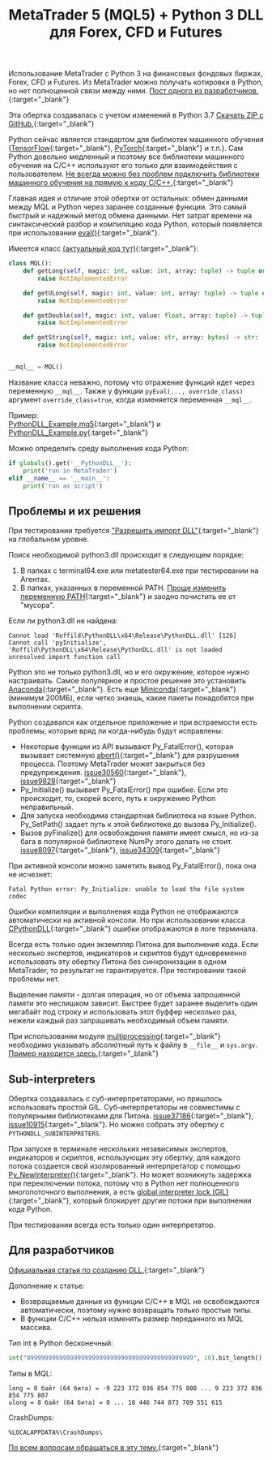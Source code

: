 ﻿---
pgtitle: MetaTrader 5 (MQL5) + Python 3 DLL
title: MetaTrader 5 (MQL5) + Python 3 DLL для Forex, CFD и Futures
description: Обмен данными между MQL и Python через заранее созданные функции.
---
Использование MetaTrader с Python 3 на финансовых фондовых биржах, Forex, CFD и Futures.
Из MetaTrader можно получать котировки в Python, но нет полноценной связи между ними.
[Пост одного из разработчиков.](https://www.mql5.com/ru/forum/306688/page4#comment_10973513){:target="_blank"}

Эта обертка создавалась с учетом изменений в Python 3.7
[Скачать ZIP с GitHub.](https://github.com/Roffild/RoffildLibrary/archive/master.zip){:target="_blank"}

Python сейчас является стандартом для библиотек машинного обучения ([TensorFlow](https://www.tensorflow.org/){:target="_blank"}, [PyTorch](https://pytorch.org/){:target="_blank"} и т.п.).
Сам Python довольно медленный и поэтому все библиотеки машинного обучения на C/C++ используют его только для взаимодействия с пользователем.
[Не всегда можно без проблем подключить библиотеки машинного обучения на прямую к коду C/C++.](https://github.com/tensorflow/tensorflow/issues/22338){:target="_blank"}

Главная идея и отличие этой обертки от остальных: обмен данными между MQL и Python через заранее созданные функции.
Это самый быстрый и надежный метод обмена данными.
Нет затрат времени на синтаксический разбор и компиляцию кода Python, который появляется при использовании [eval()](https://docs.python.org/3/library/functions.html#eval){:target="_blank"}.

Имеется класс [(актуальный код тут)](https://github.com/Roffild/RoffildLibrary/blob/master/Libraries/Roffild/PythonDLL/start.py){:target="_blank"}:
```python
class MQL():
    def getLong(self, magic: int, value: int, array: tuple) -> tuple or list:
        raise NotImplementedError

    def getULong(self, magic: int, value: int, array: tuple) -> tuple or list:
        raise NotImplementedError

    def getDouble(self, magic: int, value: float, array: tuple) -> tuple or list:
        raise NotImplementedError

    def getString(self, magic: int, value: str, array: bytes) -> str:
        raise NotImplementedError


__mql__ = MQL()
```
Название класса неважно, потому что отражение функций идет через переменную `__mql__`.
Также у функции `pyEval(..., override_class)` аргумент `override_class=true`, когда изменяется переменная `__mql__`.

Пример:<br/>
[PythonDLL_Example.mq5](https://github.com/Roffild/RoffildLibrary/blob/master/Experts/Roffild/Examples/PythonDLL_Example.mq5){:target="_blank"} и
[PythonDLL_Example.py](https://github.com/Roffild/RoffildLibrary/blob/master/Experts/Roffild/Examples/PythonDLL_Example.py){:target="_blank"}

Можно определить среду выполнения кода Python:
```python
if globals().get('__PythonDLL__'):
    print('run in MetaTrader')
elif __name__ == '__main__':
    print('run as script')
```

## Проблемы и их решения

При тестировании требуется ["Разрешить импорт DLL"](https://www.metatrader5.com/ru/terminal/help/startworking/settings#ea){:target="_blank"} на глобальном уровне.

Поиск необходимой python3.dll происходит в следующем порядке:
1. В папках с terminal64.exe или metatester64.exe при тестировании на Агентах.
2. В папках, указанных в переменной PATH.
[Проще изменить переменную PATH](https://www.google.com/search?q=windows+path+environment+variable){:target="_blank"} и заодно почистить ее от "мусора".

Если ли python3.dll не найдена:
```
Cannot load 'Roffild\PythonDLL\x64\Release\PythonDLL.dll' [126]
Cannot call 'pyInitialize', 'Roffild\PythonDLL\x64\Release\PythonDLL.dll' is not loaded
unresolved import function call
```

Python это не только python3.dll, но и его окружение, которое нужно настраивать.
Самое популярное и простое решение это установить [Anaconda](https://www.anaconda.com/distribution/){:target="_blank"}.
Есть еще [Miniconda](https://conda.io/projects/conda/en/latest/user-guide/install/index.html){:target="_blank"} (минимум 200МБ), если четко знаешь, какие пакеты понадобятся при выполнении скрипта.

Python создавался как отдельное приложение и при встраемости есть проблемы, которые вряд ли когда-нибудь будут исправлены:
* Некоторые функции из API вызывают Py_FatalError(), которая вызывает системную [abort()](https://docs.microsoft.com/cpp/c-runtime-library/reference/abort){:target="_blank"} для разрушения процесса. Поэтому MetaTrader может закрыться без предупреждения. [issue30560](https://bugs.python.org/issue30560){:target="_blank"}, [issue9828](https://bugs.python.org/issue9828){:target="_blank"}
* Py_Initialize() вызывает Py_FatalError() при ошибке. Если это происходит, то, скорей всего, путь к окружению Python неправильный.
* Для запуска необходима стандартная библиотека на языке Python. Py_SetPath() задает путь к этой библиотеке до вызова Py_Initialize().
* Вызов pyFinalize() для освобождения памяти имеет смысл, но из-за бага в популярной библиотеке NumPy этого делать не стоит. [issue8097](https://github.com/numpy/numpy/issues/8097){:target="_blank"}, [issue34309](https://bugs.python.org/issue34309){:target="_blank"}

При активной консоли можно заметить вывод Py_FatalError(), пока она не исчезнет:
```
Fatal Python error: Py_Initialize: unable to load the file system codec
```

Ошибки компиляции и выполнения кода Python не отображаются автоматически на активной консоли.
Но при использовании класса [CPythonDLL](https://github.com/Roffild/RoffildLibrary/blob/master/Include/Roffild/PythonDLL.mqh){:target="_blank"} ошибки отображаются в логе терминала.

Всегда есть только один экземпляр Питона для выполнения кода.
Если несколько экспертов, индикаторов и скриптов будут одновременно использовать эту обертку Питона без синхронизации в одном MetaTrader, то результат не гарантируется.
При тестировании такой проблемы нет.

Выделение памяти - долгая операция, но от объема запрошенной памяти это неслишком зависит.
Быстрее будет заранее выделить один мегабайт под строку и использовать этот буффер несколько раз, нежели каждый раз запрашивать необходимый объем памяти.

При использовании модуля [multiprocessing](https://docs.python.org/3/library/multiprocessing.html){:target="_blank"} необходимо указывать абсолютный путь к файлу в `__file__` и `sys.argv`. [Пример находится здесь.](https://gist.github.com/Roffild/bbe833354da6f70a3395bc13b25bff60){:target="_blank"}

## Sub-interpreters

Обертка создавалась с суб-интерпретаторами, но пришлось использовать простой GIL.
Суб-интерпретаторы не совместимы с популярными библиотеками для Питона.
[issue37186](https://bugs.python.org/issue37186){:target="_blank"}, [issue10915](https://bugs.python.org/issue10915){:target="_blank"}.
Но можно собрать эту обертку с `PYTHONDLL_SUBINTERPRETERS`.

При запуске в терминале нескольких независимых экспертов, индикаторов и скриптов, использующих эту обертку, для каждого потока создается свой изолированный интерпретатор с помощью [Py_NewInterpreter()](https://docs.python.org/3/c-api/init.html#c.Py_NewInterpreter){:target="_blank"}.
Но может возникнуть задержка при переключении потока, потому что в Python нет полноценного многопоточного выполнения, а есть [global interpreter lock (GIL)](https://docs.python.org/3/glossary.html#term-global-interpreter-lock){:target="_blank"}, который блокирует другие потоки при выполнении кода Python.

При тестировании всегда есть только один интерпретатор.

## Для разработчиков

[Официальная статья по созданию DLL.](https://www.mql5.com/ru/articles/18){:target="_blank"}

Дополнение к статье:
* Возвращаемые данные из функции C/C++ в MQL не освобождаются автоматически, поэтому нужно возвращать только простые типы.
* В функции C/C++ нельзя изменять размер переданного из MQL массива.

Тип int в Python бесконечный:
```python
int("9999999999999999999999999999999999999999999999", 10).bit_length() == 153
```

Типы в MQL:
```
long = 8 байт (64 бита) = -9 223 372 036 854 775 808 ... 9 223 372 036 854 775 807
ulong = 8 байт (64 бита) = 0 ... 18 446 744 073 709 551 615
```

CrashDumps:
```
%LOCALAPPDATA%\CrashDumps\
```

[По всем вопросам обращаться в эту тему.](https://www.mql5.com/ru/forum/245373){:target="_blank"}
